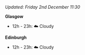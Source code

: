 *Updated: Friday 2nd December 11:30*

**Glasgow**

* 12h - 23h: :cloud: Cloudy

**Edinburgh**

* 12h - 23h: :cloud: Cloudy
